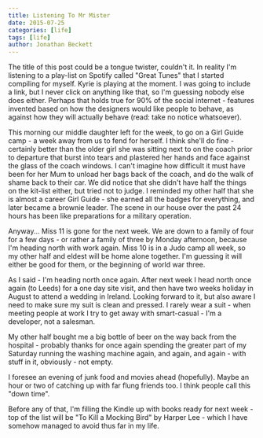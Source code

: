 ```yaml
---
title: Listening To Mr Mister
date: 2015-07-25
categories: [life]
tags: [life]
author: Jonathan Beckett
---
```


The title of this post could be a tongue twister, couldn't it. In reality I'm listening to a play-list on Spotify called "Great Tunes" that I started compiling for myself. Kyrie is playing at the moment. I was going to include a link, but I never click on anything like that, so I'm guessing nobody else does either. Perhaps that holds true for 90% of the social internet - features invented based on how the designers would like people to behave, as against how they will actually behave (read: take no notice whatsoever).

This morning our middle daughter left for the week, to go on a Girl Guide camp - a week away from us to fend for herself. I think she'll do fine - certainly better than the older girl she was sitting next to on the coach prior to departure that burst into tears and plastered her hands and face against the glass of the coach windows. I can't imagine how difficult it must have been for her Mum to unload her bags back of the coach, and do the walk of shame back to their car. We did notice that she didn't have half the things on the kit-list either, but tried not to judge. I reminded my other half that she is almost a career Girl Guide - she earned all the badges for everything, and later became a brownie leader. The scene in our house over the past 24 hours has been like preparations for a military operation.

Anyway... Miss 11 is gone for the next week. We are down to a family of four for a few days - or rather a family of three by Monday afternoon, because I'm heading north with work again. Miss 10 is in a Judo camp all week, so my other half and eldest will be home alone together. I'm guessing it will either be good for them, or the beginning of world war three.

As I said - I'm heading north once again. After next week I head north once again (to Leeds) for a one day site visit, and then have two weeks holiday in August to attend a wedding in Ireland. Looking forward to it, but also aware I need to make sure my suit is clean and pressed. I rarely wear a suit - when meeting people at work I try to get away with smart-casual - I'm a developer, not a salesman.

My other half bought me a big bottle of beer on the way back from the hospital - probably thanks for once again spending the greater part of my Saturday running the washing machine again, and again, and again - with stuff in it, obviously - not empty.

I foresee an evening of junk food and movies ahead (hopefully). Maybe an hour or two of catching up with far flung friends too. I think people call this "down time".

Before any of that, I'm filling the Kindle up with books ready for next week - top of the list will be "To Kill a Mocking Bird" by Harper Lee - which I have somehow managed to avoid thus far in my life.